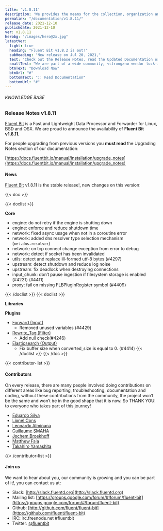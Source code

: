 ```yaml
---
title: 'v1.8.11'
description: 'We provides the means for the collection, organization and computerized retrieval of knowledgeand Lightweight Data Forwarder for Linux, BSD and OSX. We are proud to announce the availability of Fluent Bit v1.8.10.'
permalink: "/documentation/v1.8.11/"
release_date: 2021-12-10
publishdate: 2021-12-10
ver: v1.8.11
herobg: "/images/hero@2x.jpg"
latestVer:
  light: true
  heading: "Fluent Bit v1.8.2 is out!"
  subHeading: "New release on Jul 20, 2021,"
  text: "Check out the Release Notes, read the Updated Documentation or jump directly to the Downloads Section."
  smallText: "We are part of a wide community, <strong>no vendor lock-in.</strong>"
  btnText: "Download Now"
  btnUrl: "#"
  bottomText: ":: Read Documentation"
  bottomUrl: "#"
---
```


###### KNOWLEDGE BASE

### Release Notes v1.8.11

[Fluent Bit](https://fluentbit.io) is a Fast and Lightweight Data Processor and Forwarder for Linux, BSD and OSX. We are proud to announce the availability of **Fluent Bit v1.8.11**.

For people upgrading from previous versions you **must read** the Upgrading Notes section of our documentation:

[https://docs.fluentbit.io/manual/installation/upgrade_notes](https://docs.fluentbit.io/manual/installation/upgrade_notes)

#### News

[Fluent Bit](https://fluentbit.io) v1.8.11 is the stable release!, new changes on this version:

{{< doc >}}

{{< doclist >}}

**Core**

* engine: do not retry if the engine is shutting down
* engine: enforce and reduce shutdown time
* network: fixed async usage when not in a coroutine error
* network: added dns resolver type selection mechanism (`net.dns.resolver`)
* network: on tcp connect change exception from error to debug
* network: detect if socket has been invalidated
* utils: detect and replace ill-formed utf-8 bytes (#4297)
* upstream: detect shutdown and reduce log noise
* upstream: fix deadlock when destroying connections
* input_chunk: don’t pause ingestion if filesystem storage is enabled (#4221) (#4411)
* proxy: fail on missing FLBPluginRegister symbol (#4409)

{{< /doclist >}}
{{< doclist >}}

**Libraries**

**Plugins**

* [Forward (Input)](https://docs.fluentbit.io/manual/pipeline/inputs/forward/)
  * Removed unused variables (#4429)
* [Rewrite_Tag (Filter)](https://docs.fluentbit.io/manual/pipeline/filters/rewrite_tag/)
  * Add null check(#4246)
* [Elasticsearch (Output)](https://docs.fluentbit.io/manual/pipeline/outputs/es/)
  * Fix buffer size when converted_size is equal to 0\. (#4414)
{{< /doclist >}}
{{< /doc >}}

{{< contributor-list >}}

#### Contributors

On every release, there are many people involved doing contributions on different areas like bug reporting, troubleshooting, documentation and coding, without these contributions from the community, the project won’t be the same and won’t be in the good shape that it is now. So THANK YOU! to everyone who takes part of this journey!

* [Eduardo Silva](https://github.com/edsiper)
* [Lionel Cons](https://github.com/LionelCons)
* [Leonardo Alminana](https://github.com/leonardo-albertovich)
* [Guillaume SMAHA](https://github.com/GuillaumeSmaha)
* [Jochem Broekhoff](https://github.com/jochembroekhoff)
* [Matthew Fala](https://github.com/matthewfala)
* [Takahiro Yamashita](https://github.com/nokute78)

{{< /contributor-list >}}

#### Join us

We want to hear about you, our community is growing and you can be part of it!, you can contact us at:

* Slack: [http://slack.fluentd.org](http://slack.fluentd.org)
* Mailing list: [https://groups.google.com/forum/#!forum/fluent-bit](https://groups.google.com/forum/#!forum/fluent-bit)
* Github: [http://github.com/fluent/fluent-bit](https://github.com/fluent/fluent-bit)
* IRC: irc.freenode.net #fluentbit
* Twitter: [@fluentbit](https://twitter.com/fluentbit)